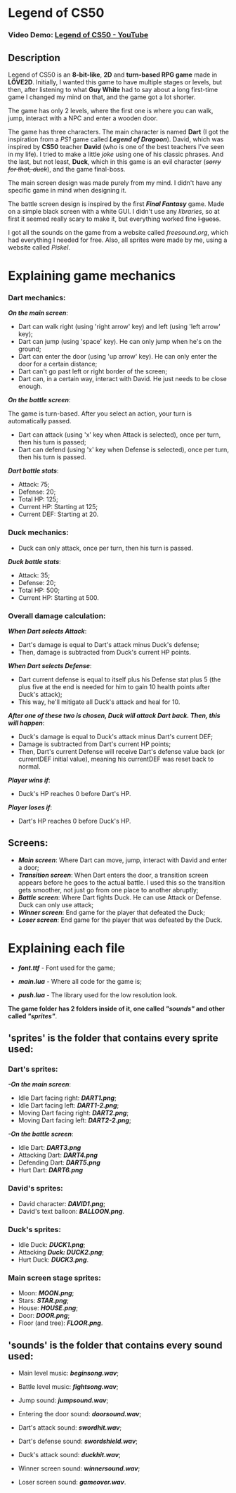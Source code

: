 # Legend of CS50
### Video Demo: [Legend of CS50 - YouTube](https://www.youtube.com/watch?v=RwlyM2zbD_g)
## Description

Legend of CS50 is an **8-bit-like**, **2D** and **turn-based RPG game** made in **LÖVE2D**. Initially, I wanted this game to have multiple stages or levels, but then, after listening to what **Guy White** had to say about a long first-time game I changed my mind on that, and the game got a lot shorter.

The game has only 2 levels, where the first one is where you can walk, jump, interact with a NPC and enter a wooden door.

The game has three characters. The main character is named **Dart** (I got the inspiration from a *PS1* game called ***Legend of Dragoon***). David, which was inspired by **CS50** teacher **David** (who is one of the best teachers I've seen in my life). I tried to make a little *joke* using one of his classic phrases. And the last, but not least, **Duck**, which in this game is an evil character (~~*sorry for that, duck*~~), and the game final-boss.

The main screen design was made purely from my mind. I didn't have any specific game in mind when designing it.

The battle screen design is inspired by the first ***Final Fantasy*** game. Made on a simple black screen with a white GUI. I didn't use any *libraries*, so at first it seemed really scary to make it, but everything worked fine ~~I guess~~.

I got all the sounds on the game from a website called *freesound.org*, which had everything I needed for free. Also, all sprites were made by me, using a website called *Piskel*.

# Explaining game mechanics

### **Dart mechanics**:

***On the main screen***:

- Dart can walk right (using 'right arrow' key) and left (using 'left arrow' key);
- Dart can jump (using 'space' key). He can only jump when he's on the ground;
- Dart can enter the door (using 'up arrow' key). He can only enter the door for a certain distance;
- Dart can't go past left or right border of the screen;
- Dart can, in a certain way, interact with David. He just needs to be close enough.

***On the battle screen***:

The game is turn-based. After you select an action, your turn is automatically passed.
- Dart can attack (using 'x' key when Attack is selected), once per turn, then his turn is passed;
- Dart can defend (using 'x' key when Defense is selected), once per turn, then his turn is passed.

***Dart battle stats***:

- Attack: 75;
- Defense: 20;
- Total HP: 125;
- Current HP: Starting at 125;
- Current DEF: Starting at 20.

### **Duck mechanics**:

- Duck can only attack, once per turn, then his turn is passed.

***Duck battle stats***:

- Attack: 35;
- Defense: 20;
- Total HP: 500;
- Current HP: Starting at 500.

### **Overall damage calculation**:

***When Dart selects Attack***:

- Dart's damage is equal to Dart's attack minus Duck's defense;
- Then, damage is subtracted from Duck's current HP points.

***When Dart selects Defense***:

- Dart current defense is equal to itself plus his Defense stat plus 5 (the plus five at the end is needed for him to gain 10 health points after Duck's attack);
- This way, he'll mitigate all Duck's attack and heal for 10.

***After one of these two is chosen, Duck will attack Dart back. Then, this will happen***:

- Duck's damage is equal to Duck's attack minus Dart's current DEF;
- Damage is subtracted from Dart's current HP points;
- Then, Dart's current Defense will receive Dart's defense value back (or currentDEF initial value), meaning his currentDEF was reset back to normal.

***Player wins if***:
- Duck's HP reaches 0 before Dart's HP.

***Player loses if***:
- Dart's HP reaches 0 before Duck's HP.

## Screens:

- ***Main screen***: Where Dart can move, jump, interact with David and enter a door;
- ***Transition screen***: When Dart enters the door, a transition screen appears before he goes to the actual battle. I used this so the transition gets smoother, not just go from one place to another abruptly;
- ***Battle screen***: Where Dart fights Duck. He can use Attack or Defense. Duck can only use attack;
- ***Winner screen***: End game for the player that defeated the Duck;
- ***Loser screen***: End game for the player that was defeated by the Duck.

# Explaining each file

- ***font.ttf*** - Font used for the game;

- ***main.lua*** - Where all code for the game is;

- ***push.lua*** - The library used for the low resolution look.

**The game folder has 2 folders inside of it, one called ***"sounds"*** and other called ***"sprites"*****.

## 'sprites' is the folder that contains every sprite used:

### Dart's sprites:

***-On the main screen***:

- Idle Dart facing right: ***DART1.png***;
- Idle Dart facing left: ***DART1-2.png***;
- Moving Dart facing right: ***DART2.png***;
- Moving Dart facing left: ***DART2-2.png***;

***-On the battle screen***:

- Idle Dart: ***DART3.png***
- Attacking Dart: ***DART4.png***
- Defending Dart: ***DART5.png***
- Hurt Dart: ***DART6.png***

### David's sprites:

- David character: ***DAVID1.png***;
- David's text balloon: ***BALLOON.png***.
### Duck's sprites:

- Idle Duck: ***DUCK1.png***;
- Attacking ***Duck: DUCK2.png***;
- Hurt Duck: ***DUCK3.png***.

### Main screen stage sprites:

- Moon: ***MOON.png***;
- Stars: ***STAR.png***;
- House: ***HOUSE.png***;
- Door: ***DOOR.png***;
- Floor (and tree): ***FLOOR.png***.


## 'sounds' is the folder that contains every sound used:

- Main level music: ***beginsong.wav***;

- Battle level music: ***fightsong.wav***;

- Jump sound: ***jumpsound.wav***;

- Entering the door sound: ***doorsound.wav***;

- Dart's attack sound: ***swordhit.wav***;

- Dart's defense sound: ***swordshield.wav***;

- Duck's attack sound: ***duckhit.wav***;

- Winner screen sound: ***winnersound.wav***;

- Loser screen sound: ***gameover.wav***.



